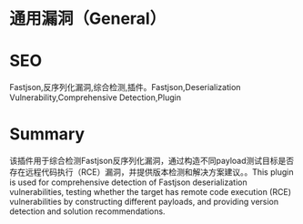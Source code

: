 # 通用漏洞（General）
# SEO
Fastjson,反序列化漏洞,综合检测,插件。Fastjson,Deserialization Vulnerability,Comprehensive Detection,Plugin
# Summary
该插件用于综合检测Fastjson反序列化漏洞，通过构造不同payload测试目标是否存在远程代码执行（RCE）漏洞，并提供版本检测和解决方案建议。。This plugin is used for comprehensive detection of Fastjson deserialization vulnerabilities, testing whether the target has remote code execution (RCE) vulnerabilities by constructing different payloads, and providing version detection and solution recommendations.
